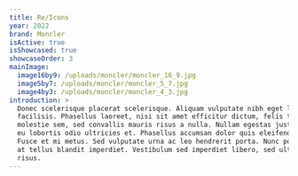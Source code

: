 ```yaml
---
title: Re/Icons
year: 2022
brand: Moncler
isActive: true
isShowcased: true
showcaseOrder: 3
mainImage:
  image16by9: /uploads/moncler/moncler_16_9.jpg
  image5by7: /uploads/moncler/moncler_5_7.jpg
  image4by3: /uploads/moncler/moncler_4_3.jpg
introduction: >
  Donec scelerisque placerat scelerisque. Aliquam vulputate nibh eget laoreet
  facilisis. Phasellus laoreet, nisi sit amet efficitur dictum, felis turpis
  molestie sem, sed convallis mauris risus a nulla. Nullam egestas justo sapien,
  eu lobortis odio ultricies et. Phasellus accumsan dolor quis eleifend posuere.
  Fusce et mi metus. Sed vulputate urna ac leo hendrerit porta. Nunc porta justo
  at tellus blandit imperdiet. Vestibulum sed imperdiet libero, sed ultrices
  risus.
---
```


